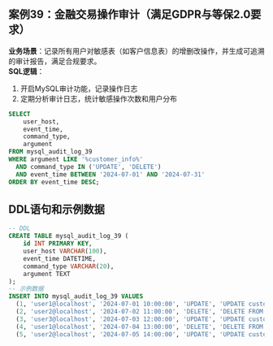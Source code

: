 ## 案例39：金融交易操作审计（满足GDPR与等保2.0要求）  
**业务场景**：记录所有用户对敏感表（如客户信息表）的增删改操作，并生成可追溯的审计报告，满足合规要求。  
**SQL逻辑**：  
1. 开启MySQL审计功能，记录操作日志  
2. 定期分析审计日志，统计敏感操作次数和用户分布

```sql
SELECT
    user_host,
    event_time,
    command_type,
    argument
FROM mysql_audit_log_39
WHERE argument LIKE '%customer_info%'
  AND command_type IN ('UPDATE', 'DELETE')
  AND event_time BETWEEN '2024-07-01' AND '2024-07-31'
ORDER BY event_time DESC;
```

## DDL语句和示例数据
```sql
-- DDL
CREATE TABLE mysql_audit_log_39 (
    id INT PRIMARY KEY,
    user_host VARCHAR(100),
    event_time DATETIME,
    command_type VARCHAR(20),
    argument TEXT
);
-- 示例数据
INSERT INTO mysql_audit_log_39 VALUES
  (1, 'user1@localhost', '2024-07-01 10:00:00', 'UPDATE', 'UPDATE customer_info SET name = ...'),
  (2, 'user2@localhost', '2024-07-02 11:00:00', 'DELETE', 'DELETE FROM customer_info WHERE ...'),
  (3, 'user3@localhost', '2024-07-03 12:00:00', 'UPDATE', 'UPDATE customer_info SET phone = ...'),
  (4, 'user1@localhost', '2024-07-04 13:00:00', 'DELETE', 'DELETE FROM customer_info WHERE ...'),
  (5, 'user2@localhost', '2024-07-05 14:00:00', 'UPDATE', 'UPDATE customer_info SET address = ...');
``` 
